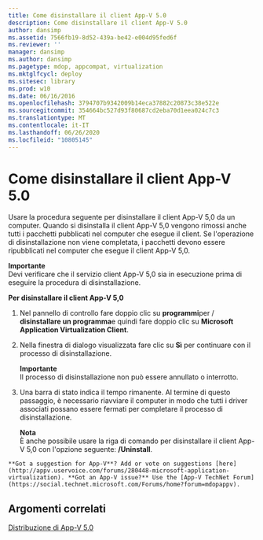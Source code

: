 ```yaml
---
title: Come disinstallare il client App-V 5.0
description: Come disinstallare il client App-V 5.0
author: dansimp
ms.assetid: 7566fb19-8d52-439a-be42-e004d95fed6f
ms.reviewer: ''
manager: dansimp
ms.author: dansimp
ms.pagetype: mdop, appcompat, virtualization
ms.mktglfcycl: deploy
ms.sitesec: library
ms.prod: w10
ms.date: 06/16/2016
ms.openlocfilehash: 3794707b9342009b14eca37882c20873c38e522e
ms.sourcegitcommit: 354664bc527d93f80687cd2eba70d1eea024c7c3
ms.translationtype: MT
ms.contentlocale: it-IT
ms.lasthandoff: 06/26/2020
ms.locfileid: "10805145"
---
```

# Come disinstallare il client App-V 5.0


Usare la procedura seguente per disinstallare il client App-V 5,0 da un computer. Quando si disinstalla il client App-V 5,0 vengono rimossi anche tutti i pacchetti pubblicati nel computer che esegue il client. Se l'operazione di disinstallazione non viene completata, i pacchetti devono essere ripubblicati nel computer che esegue il client App-V 5,0.

**Importante**  
Devi verificare che il servizio client App-V 5,0 sia in esecuzione prima di eseguire la procedura di disinstallazione.



**Per disinstallare il client App-V 5,0**

1.  Nel pannello di controllo fare doppio clic su **programmi**per  /  **disinstallare un programma**e quindi fare doppio clic su **Microsoft Application Virtualization Client**.

2.  Nella finestra di dialogo visualizzata fare clic su **Sì** per continuare con il processo di disinstallazione.

    **Importante**  
    Il processo di disinstallazione non può essere annullato o interrotto.



3.  Una barra di stato indica il tempo rimanente. Al termine di questo passaggio, è necessario riavviare il computer in modo che tutti i driver associati possano essere fermati per completare il processo di disinstallazione.

    **Nota**  
    È anche possibile usare la riga di comando per disinstallare il client App-V 5,0 con l'opzione seguente: **/Uninstall**.



~~~
**Got a suggestion for App-V**? Add or vote on suggestions [here](http://appv.uservoice.com/forums/280448-microsoft-application-virtualization). **Got an App-V issue?** Use the [App-V TechNet Forum](https://social.technet.microsoft.com/Forums/home?forum=mdopappv).
~~~

## Argomenti correlati


[Distribuzione di App-V 5.0](deploying-app-v-50.md)









